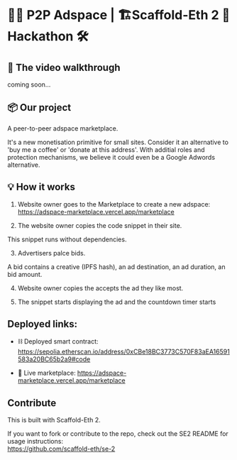 # 🎺📢 P2P Adspace | 🏗Scaffold-Eth 2 💎 Hackathon 🛠

## 🎥 The video walkthrough

coming soon...

## 📦 Our project
  
A peer-to-peer adspace marketplace.  
  
It's a new monetisation primitive for small sites. Consider it an alternative to  'buy me a coffee' or 'donate at this address'. With additial roles and protection mechanisms, we believe it could even be a Google Adwords alternative. 

## 💡 How it works

1. Website owner goes to the Marketplace to create a new adspace: https://adspace-marketplace.vercel.app/marketplace

2. The website owner copies the code snippet in their site.

This snippet runs without dependencies. 

3. Advertisers palce bids.  
  
A bid contains a creative (IPFS hash), an ad destination, an ad duration, an bid amount.

4. Website owner copies the accepts the ad they like most. 

5. The snippet starts displaying the ad and the countdown timer starts

## Deployed links:

- ⛓ Deployed smart contract: https://sepolia.etherscan.io/address/0xCBe18BC3773C570F83aEA16591583a20BC65b2a9#code
  
- 🏪 Live marketplace: https://adspace-marketplace.vercel.app/marketplace

## Contribute

This is built with Scaffold-Eth 2.  
  
If you want to fork or contribute to the repo, check out the SE2 README for usage instructions:  
https://github.com/scaffold-eth/se-2
